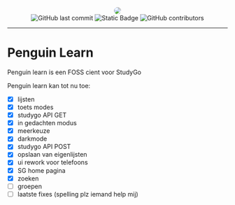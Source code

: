 <div align=center>
 <img src="https://github.com/studyGOgratis/penguin-learn/blob/main/IconKitchen-Output/web/apple-touch-icon.png?raw=true" style="border-radius: 10px;"/> <br>
<img alt="GitHub last commit" src="https://img.shields.io/github/last-commit/penguin-learn/penguin-learn">
<img alt="Static Badge" src="https://img.shields.io/badge/bevat-spaghetti_code-blue">
<img alt="GitHub contributors" src="https://img.shields.io/github/contributors/penguin-learn/penguin-learn">
</div>

---
# Penguin Learn

Penguin learn is een FOSS cient voor StudyGo

Penguin learn kan tot nu toe:
 - [x] lijsten
 - [x] toets modes
 - [x] studygo API GET
 - [x] in gedachten modus
 - [x] meerkeuze
 - [x] darkmode
 - [x] studygo API POST
 - [x] opslaan van eigenlijsten
 - [x] ui rework voor telefoons
 - [x] SG home pagina
 - [x] zoeken
 - [ ] groepen
 - [ ] laatste fixes (spelling plz iemand help mij)
